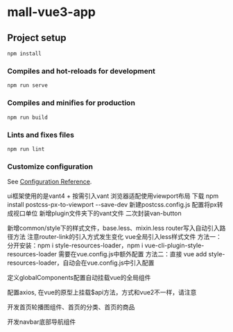 <!--
 * @Date: 2022-12-27 20:44:21
 * @LastEditors: zhangshuangli
 * @LastEditTime: 2022-12-29 01:12:52
 * @Description: 这是****文件
-->
# mall-vue3-app

## Project setup
```
npm install
```

### Compiles and hot-reloads for development
```
npm run serve
```

### Compiles and minifies for production
```
npm run build
```

### Lints and fixes files
```
npm run lint
```

### Customize configuration
See [Configuration Reference](https://cli.vuejs.org/config/).

ui框架使用的是vant4 + 按需引入vant
浏览器适配使用viewport布局
下载 npm install postcss-px-to-viewport --save-dev
新建postcss.config.js 配置将px转成视口单位
新增plugin文件夹下的vant文件 二次封装van-button

新增common/style下的样式文件，base.less、mixin.less
router写入自动引入路径方法
注意router-link的引入方式发生变化
vue全局引入less样式文件
方法一：
分开安装：npm i style-resources-loader，npm i vue-cli-plugin-style-resources-loader
需要在vue.config.js中额外配置
方法二：直接 vue add style-resources-loader，自动会在vue.config.js中引入配置

定义globalComponents配置自动挂载vue的全局组件

配置axios, 在vue的原型上挂载$api方法，方式和vue2不一样，请注意

开发首页轮播图组件、首页的分类、首页的商品

开发navbar底部导航组件